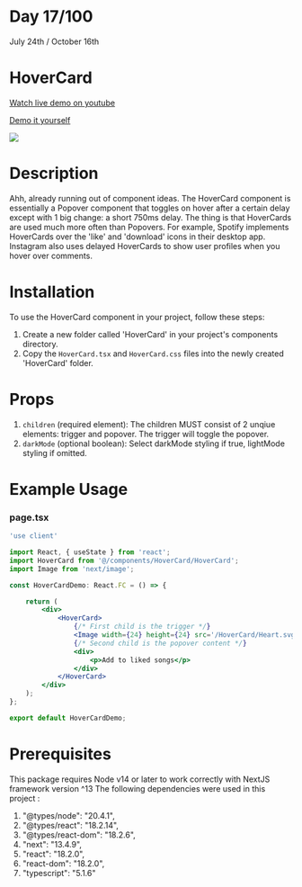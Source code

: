 # Day 17/100

July 24th / October 16th

# HoverCard
<a href="https://www.youtube.com/watch?v=QVJPWRHIs-8" target="_blank">Watch live demo on youtube</a>

<a href="https://100daysofcomponents.netlify.app/HoverCard" target="_blank">Demo it yourself</a>

<a href="https://100daysofcomponents.netlify.app/HoverCard" target="_blank"><img src="https://cdn.discordapp.com/attachments/715319623637270638/1133469502957420605/image.png"/></a>  

# Description 

Ahh, already running out of component ideas. The HoverCard component is essentially a Popover component that toggles on hover after a certain delay except with 1 big change: a short 750ms delay. The thing is that HoverCards are used much more often than Popovers. For example, Spotify implements HoverCards over the 'like' and 'download' icons in their desktop app. Instagram also uses delayed HoverCards to show user profiles when you hover over comments.

# Installation 

To use the HoverCard component in your project, follow these steps:

1. Create a new folder called 'HoverCard' in your project's components directory.
2. Copy the `HoverCard.tsx` and `HoverCard.css` files into the newly created 'HoverCard' folder.

# Props 

1. `children` (required element): The children MUST consist of 2 unqiue elements: trigger and popover. The trigger will toggle the popover.
2. `darkMode` (optional boolean): Select darkMode styling if true, lightMode styling if omitted. 

 

# Example Usage
### page.tsx
```jsx
'use client'

import React, { useState } from 'react';
import HoverCard from '@/components/HoverCard/HoverCard';
import Image from 'next/image';

const HoverCardDemo: React.FC = () => {

    return (
        <div>
            <HoverCard>
                {/* First child is the trigger */}
                <Image width={24} height={24} src='/HoverCard/Heart.svg' alt='heart' />
                {/* Second child is the popover content */}
                <div>
                    <p>Add to liked songs</p>
                </div>
            </HoverCard>
        </div>
    );
};

export default HoverCardDemo;
```

# Prerequisites
This package requires Node v14 or later to work correctly with NextJS framework version ^13
The following dependencies were used in this project :
1. "@types/node": "20.4.1",
2. "@types/react": "18.2.14",
3. "@types/react-dom": "18.2.6",
4. "next": "13.4.9",
5. "react": "18.2.0",
6. "react-dom": "18.2.0",
7. "typescript": "5.1.6"
